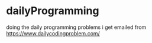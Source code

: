 # dailyProgramming
doing the daily programming problems i get emailed from https://www.dailycodingproblem.com/
